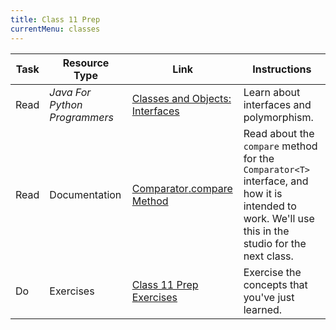 ```yaml
---
title: Class 11 Prep
currentMenu: classes
---
```


Task | Resource Type | Link | Instructions
|----|---------------|------|-------------|
Read | *Java For Python Programmers* | [Classes and Objects: Interfaces](../../java4python/classes-and-objects-interfaces/) | Learn about interfaces and polymorphism.
Read | Documentation | [Comparator<T>.compare Method](http://docs.oracle.com/javase/8/docs/api/java/util/Comparator.html#compare-T-T-) | Read about the `compare` method for the `Comparator<T>` interface, and how it is intended to work. We'll use this in the studio for the next class.
Do | Exercises | [Class 11 Prep Exercises](exercises.html) | Exercise the concepts that you've just learned.
